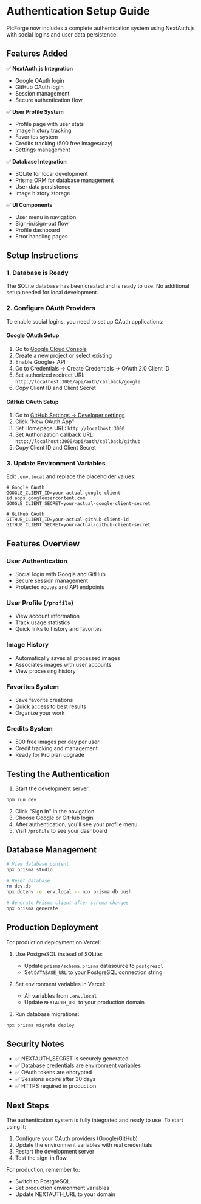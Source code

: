 # Authentication Setup Guide

PicForge now includes a complete authentication system using NextAuth.js with social logins and user data persistence.

## Features Added

✅ **NextAuth.js Integration**
- Google OAuth login
- GitHub OAuth login
- Session management
- Secure authentication flow

✅ **User Profile System**
- Profile page with user stats
- Image history tracking
- Favorites system
- Credits tracking (500 free images/day)
- Settings management

✅ **Database Integration**
- SQLite for local development
- Prisma ORM for database management
- User data persistence
- Image history storage

✅ **UI Components**
- User menu in navigation
- Sign-in/sign-out flow
- Profile dashboard
- Error handling pages

## Setup Instructions

### 1. Database is Ready
The SQLite database has been created and is ready to use. No additional setup needed for local development.

### 2. Configure OAuth Providers

To enable social logins, you need to set up OAuth applications:

#### Google OAuth Setup
1. Go to [Google Cloud Console](https://console.cloud.google.com/)
2. Create a new project or select existing
3. Enable Google+ API
4. Go to Credentials → Create Credentials → OAuth 2.0 Client ID
5. Set authorized redirect URI: `http://localhost:3000/api/auth/callback/google`
6. Copy Client ID and Client Secret

#### GitHub OAuth Setup
1. Go to [GitHub Settings → Developer settings](https://github.com/settings/developers)
2. Click "New OAuth App"
3. Set Homepage URL: `http://localhost:3000`
4. Set Authorization callback URL: `http://localhost:3000/api/auth/callback/github`
5. Copy Client ID and Client Secret

### 3. Update Environment Variables

Edit `.env.local` and replace the placeholder values:

```env
# Google OAuth
GOOGLE_CLIENT_ID=your-actual-google-client-id.apps.googleusercontent.com
GOOGLE_CLIENT_SECRET=your-actual-google-client-secret

# GitHub OAuth
GITHUB_CLIENT_ID=your-actual-github-client-id
GITHUB_CLIENT_SECRET=your-actual-github-client-secret
```

## Features Overview

### User Authentication
- Social login with Google and GitHub
- Secure session management
- Protected routes and API endpoints

### User Profile (`/profile`)
- View account information
- Track usage statistics
- Quick links to history and favorites

### Image History
- Automatically saves all processed images
- Associates images with user accounts
- View processing history

### Favorites System
- Save favorite creations
- Quick access to best results
- Organize your work

### Credits System
- 500 free images per day per user
- Credit tracking and management
- Ready for Pro plan upgrade

## Testing the Authentication

1. Start the development server:
```bash
npm run dev
```

2. Click "Sign In" in the navigation
3. Choose Google or GitHub login
4. After authentication, you'll see your profile menu
5. Visit `/profile` to see your dashboard

## Database Management

```bash
# View database content
npx prisma studio

# Reset database
rm dev.db
npx dotenv -e .env.local -- npx prisma db push

# Generate Prisma client after schema changes
npx prisma generate
```

## Production Deployment

For production deployment on Vercel:

1. Use PostgreSQL instead of SQLite:
   - Update `prisma/schema.prisma` datasource to `postgresql`
   - Set `DATABASE_URL` to your PostgreSQL connection string

2. Set environment variables in Vercel:
   - All variables from `.env.local`
   - Update `NEXTAUTH_URL` to your production domain

3. Run database migrations:
```bash
npx prisma migrate deploy
```

## Security Notes

- ✅ NEXTAUTH_SECRET is securely generated
- ✅ Database credentials are environment variables
- ✅ OAuth tokens are encrypted
- ✅ Sessions expire after 30 days
- ✅ HTTPS required in production

## Next Steps

The authentication system is fully integrated and ready to use. To start using it:

1. Configure your OAuth providers (Google/GitHub)
2. Update the environment variables with real credentials
3. Restart the development server
4. Test the sign-in flow

For production, remember to:
- Switch to PostgreSQL
- Set production environment variables
- Update NEXTAUTH_URL to your domain